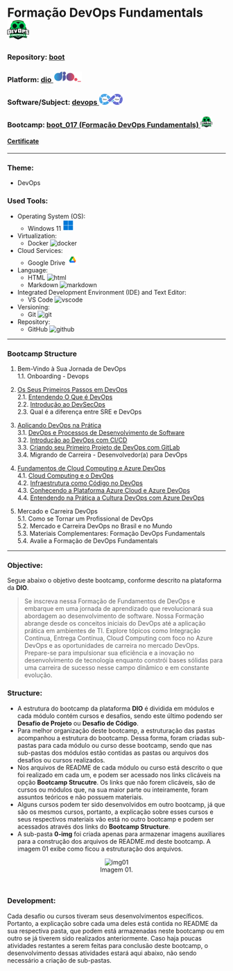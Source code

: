 # Formação DevOps Fundamentals   <img src="./0-aux/logo_boot.png" alt="boot_017" width="auto" height="45">

### Repository: [boot](../../../)   
### Platform: <a href="../../">dio   <img src="https://github.com/PedroHeeger/main/blob/main/0-aux/logos/plataforma/dio.jpeg" alt="dio" width="auto" height="25"></a>   
### Software/Subject: <a href="../">devops   <img src="https://github.com/PedroHeeger/main/blob/main/0-aux/logos/content/devops.png" alt="devops" width="auto" height="25"></a>
### Bootcamp: <a href="./">boot_017 (Formação DevOps Fundamentals)   <img src="./0-aux/logo_boot.png" alt="boot_017" width="auto" height="25"></a>

#### <a href="https://github.com/PedroHeeger/main/blob/main/cert_ti/03-conclu//development/devops/(24-04-23)_Cert_Formacao_DevOps_Fundamentals_PH_DIO.pdf">Certificate</a>

---

### Theme:
- DevOps

### Used Tools:
- Operating System (OS): 
  - Windows 11 <img src="https://github.com/PedroHeeger/main/blob/main/0-aux/logos/software/windows11.png" alt="windows11" width="auto" height="25">
- Virtualization: 
  - Docker   <img src="https://cdn.jsdelivr.net/gh/devicons/devicon/icons/docker/docker-original.svg" alt="docker" width="auto" height="25">
- Cloud Services:
  - Google Drive <img src="https://github.com/PedroHeeger/main/blob/main/0-aux/logos/software/google_drive.png" alt="google_drive" width="auto" height="25">
- Language:
  - HTML   <img src="https://cdn.jsdelivr.net/gh/devicons/devicon/icons/html5/html5-original.svg" alt="html" width="auto" height="25">
  - Markdown   <img src="https://cdn.jsdelivr.net/gh/devicons/devicon/icons/markdown/markdown-original.svg" alt="markdown" width="auto" height="25">
- Integrated Development Environment (IDE) and Text Editor:
  - VS Code   <img src="https://cdn.jsdelivr.net/gh/devicons/devicon/icons/vscode/vscode-original.svg" alt="vscode" width="auto" height="25">
- Versioning: 
  - Git   <img src="https://cdn.jsdelivr.net/gh/devicons/devicon/icons/git/git-original.svg" alt="git" width="auto" height="25">
- Repository:
  - GitHub   <img src="https://cdn.jsdelivr.net/gh/devicons/devicon/icons/github/github-original.svg" alt="github" width="auto" height="25">

---

### Bootcamp Structure
1. Bem-Vindo à Sua Jornada de DevOps   
  1.1. Onboarding - Devops  

2. [Os Seus Primeiros Passos em DevOps](./02-primeiros_passos/)   
  2.1. [Entendendo O Que é DevOps](https://github.com/PedroHeeger/boot/tree/main/dio/devops/boot_017/02-primeiros_passos#item2.1)   
  2.2. [Introdução ao DevSecOps](https://github.com/PedroHeeger/boot/tree/main/dio/devops/boot_017/02-primeiros_passos#item2.2)   
  2.3. Qual é a diferença entre SRE e DevOps   

3. [Aplicando DevOps na Prática](./03-aplicando_devops/)   
  3.1. [DevOps e Processos de Desenvolvimento de Software](https://github.com/PedroHeeger/boot/tree/main/dio/devops/boot_017/03-aplicando_devops#item3.1)   
  3.2. [Introdução ao DevOps com CI/CD](https://github.com/PedroHeeger/boot/tree/main/dio/devops/boot_017/03-aplicando_devops#item3.2)   
  3.3. [Criando seu Primeiro Projeto de DevOps com GitLab](https://github.com/PedroHeeger/boot/tree/main/dio/devops/boot_017/03-aplicando_devops#item3.3)   
  3.4. Migrando de Carreira - Desenvolvedor(a) para DevOps   

4. [Fundamentos de Cloud Computing e Azure DevOps](./04-fundamentos_cloud/)   
  4.1. [Cloud Computing e o DevOps](https://github.com/PedroHeeger/boot/tree/main/dio/devops/boot_017/04-fundamentos_cloud#item4.1)   
  4.2. [Infraestrutura como Código no DevOps](https://github.com/PedroHeeger/boot/tree/main/dio/devops/boot_017/04-fundamentos_cloud#item4.2)   
  4.3. [Conhecendo a Plataforma Azure Cloud e Azure DevOps](https://github.com/PedroHeeger/boot/tree/main/dio/devops/boot_017/04-fundamentos_cloud#item4.3)   
  4.4. [Entendendo na Prática a Cultura DevOps com Azure DevOps](https://github.com/PedroHeeger/boot/tree/main/dio/devops/boot_017/04-fundamentos_cloud#item4.4)   

5. Mercado e Carreira DevOps   
  5.1. Como se Tornar um Profissional de DevOps   
  5.2. Mercado e Carreira DevOps no Brasil e no Mundo  
  5.3. Materiais Complementares: Formação DevOps Fundamentals   
  5.4. Avalie a Formação de DevOps Fundamentals    

---

### Objective:
Segue abaixo o objetivo deste bootcamp, conforme descrito na plataforma da **DIO**.
  
>Se inscreva nessa Formação de Fundamentos de DevOps e embarque em uma jornada de aprendizado que revolucionará sua abordagem ao desenvolvimento de software. Nossa Formação abrange desde os conceitos iniciais do DevOps até a aplicação prática em ambientes de TI. Explore tópicos como Integração Contínua, Entrega Contínua, Cloud Computing com foco no Azure DevOps e as oportunidades de carreira no mercado DevOps. Prepare-se para impulsionar sua eficiência e a inovação no desenvolvimento de tecnologia enquanto constrói bases sólidas para uma carreira de sucesso nesse campo dinâmico e em constante evolução.

### Structure:
- A estrutura do bootcamp da plataforma **DIO** é dividida em módulos e cada módulo contém cursos e desafios, sendo este último podendo ser **Desafio de Projeto** ou **Desafio de Código**. 
- Para melhor organização deste bootcamp, a estruturação das pastas acompanhou a estrutura do bootcamp. Dessa forma, foram criadas sub-pastas para cada módulo ou curso desse bootcamp, sendo que nas sub-pastas dos módulos estão contidas as pastas ou arquivos dos desafios ou cursos realizados.
- Nos arquivos de README de cada módulo ou curso está descrito o que foi realizado em cada um, e podem ser acessado nos links clicáveis na opção **Bootcamp Strucutre**. Os links que não forem clicáveis, são de cursos ou módulos que, na sua maior parte ou inteiramente, foram assuntos teóricos e não possuem materiais.
- Alguns cursos podem ter sido desenvolvidos em outro bootcamp, já que são os mesmos cursos, portanto, a explicação sobre esses cursos e seus respectivos materiais vão está no outro bootcamp e podem ser acessados através dos links do **Bootcamp Structure**.
- A sub-pasta **0-img** foi criada apenas para armazenar imagens auxiliares para a construção dos arquivos de README.md deste bootcamp. A imagem 01 exibe como ficou a estruturação dos arquivos.

<div align="Center"><figure>
    <img src="./0-aux/img01.png" alt="img01"><br>
    <figcaption>Imagem 01.</figcaption>
</figure></div><br>

### Development:
Cada desafio ou cursos tiveram seus desenvolvimentos específicos. Portanto, a explicação sobre cada uma deles está contida no README da sua respectiva pasta, que podem está armazenadas neste bootcamp ou em outro se já tiverem sido realizados anteriormente. Caso haja poucas atividades restantes a serem feitas para conclusão deste bootcamp, o desenvolvimento dessas atividades estará aqui abaixo, não sendo necessário a criação de sub-pastas.